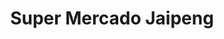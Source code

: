 ---
title: "Super Mercado Jaipeng"
url: /los-alcarrizos/super-mercado-jaipeng/
shop: supermercado
---